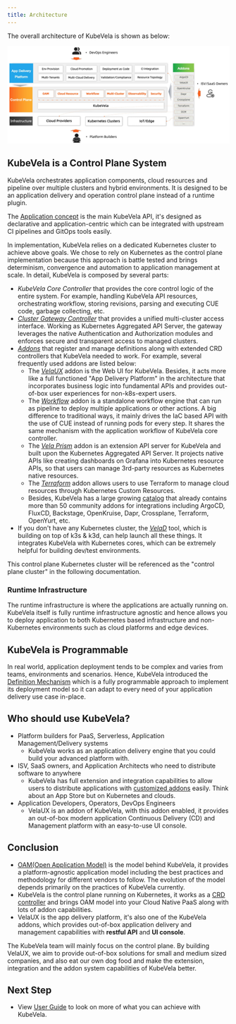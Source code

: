 ```yaml
---
title: Architecture
---
```


The overall architecture of KubeVela is shown as below:

![](../resources/vela-overview.jpg)

## KubeVela is a Control Plane System

KubeVela orchestrates application components, cloud resources and pipeline over multiple clusters and hybrid environments. It is designed to be an application delivery and operation control plane instead of a runtime plugin.

The [Application concept](./core-concept) is the main KubeVela API, it's designed as declarative and application-centric which can be integrated with upstream CI pipelines and GitOps tools easily.

In implementation, KubeVela relies on a dedicated Kubernetes cluster to achieve above goals. We chose to rely on Kubernetes as the control plane implementation because this approach is battle tested and brings determinism, convergence and automation to application management at scale. In detail, KubeVela is composed by several parts:

- _KubeVela Core Controller_ that provides the core control logic of the entire system. For example, handling KubeVela API resources, orchestrating workflow, storing revisions, parsing and executing CUE code, garbage collecting, etc.
- [_Cluster Gateway Controller_](https://github.com/oam-dev/cluster-gateway) that provides a unified multi-cluster access interface. Working as Kubernetes Aggregated API Server, the gateway leverages the native Authentication and Authorization modules and enforces secure and transparent access to managed clusters.
- [_Addons_](../reference/addons/overview) that register and manage definitions along with extended CRD controllers that KubeVela needed to work. For example, several frequently used addons are listed below:
  * The [_VelaUX_](https://github.com/kubevela/velaux) addon is the Web UI for KubeVela. Besides, it acts more like a full functioned "App Delivery Platform" in the architecture that incorporates business logic into fundamental APIs and provides out-of-box user experiences for non-k8s-expert users.
  * The [_Workflow_](https://github.com/kubevela/workflow) addon is a standalone workflow engine that can run as pipeline to deploy multiple applications or other actions. A big difference to traditional ways, it mainly drives the IaC based API with the use of CUE instead of running pods for every step. It shares the same mechanism with the application workflow of KubeVela core controller. 
  * The [_Vela Prism_](https://github.com/kubevela/prism) addon is an extension API server for KubeVela and built upon the Kubernetes Aggregated API Server. It projects native APIs like creating dashboards on Grafana into Kubernetes resource APIs, so that users can manage 3rd-party resources as Kubernetes native resources.
  * The [_Terraform_](https://github.com/kubevela/terraform-controller) addon allows users to use Terraform to manage cloud resources through Kubernetes Custom Resources.
  * Besides, KubeVela has a large growing [catalog](https://github.com/kubevela/catalog) that already contains more than 50 community addons for integrations including ArgoCD, FluxCD, Backstage, OpenKruise, Dapr, Crossplane, Terraform, OpenYurt, etc.
- If you don't have any Kubernetes cluster, the [_VelaD_](https://github.com/kubevela/velad) tool, which is building on top of k3s & k3d, can help launch all these things. It integrates KubeVela with Kubernetes cores, which can be extremely helpful for building dev/test environments.

This control plane Kubernetes cluster will be referenced as the "control plane cluster" in the following documentation.

### Runtime Infrastructure

The runtime infrastructure is where the applications are actually running on.
KubeVela itself is fully runtime infrastructure agnostic and hence allows you to deploy application to both Kubernetes based infrastructure and non-Kubernetes environments such as cloud platforms and edge devices.

## KubeVela is Programmable

In real world, application deployment tends to be complex and varies from teams, environments and scenarios. Hence, KubeVela introduced the [Definition Mechanism](./definition) which is a fully programmable approach to implement its deployment model so it can adapt to every need of your application delivery use case in-place.

## Who should use KubeVela?

- Platform builders for PaaS, Serverless, Application Management/Delivery systems
	- KubeVela works as an application delivery engine that you could build your advanced platform with.
- ISV, SaaS owners, and Application Architects who need to distribute software to anywhere
	- KubeVela has full extension and integration capabilities to allow users to distribute applications with [customized addons](../platform-engineers/addon/intro) easily. Think about an App Store but on Kubernetes and clouds.
- Application Developers, Operators, DevOps Engineers
	- VelaUX is an addon of KubeVela, with this addon enabled, it provides an out-of-box modern application Continuous Delivery (CD) and Management platform with an easy-to-use UI console.


## Conclusion

- [OAM(Open Application Model)](https://github.com/oam-dev/spec) is the model behind KubeVela, it provides a platform-agnostic application model including the best practices and methodology for different vendors to follow. The evolution of the model depends primarily on the practices of KubeVela currently.
- KubeVela is the control plane running on Kubernetes, it works as a [CRD controller](https://kubernetes.io/docs/concepts/extend-kubernetes/api-extension/custom-resources/) and brings OAM model into your Cloud Native PaaS along with lots of addon capabilities.
- VelaUX is the app delivery platform, it's also one of the KubeVela addons, which provides out-of-box application delivery and management capabilities with **restful API** and **UI console**.

The KubeVela team will mainly focus on the control plane. By building VelaUX, we aim to provide out-of-box solutions for small and medium sized companies, and also eat our own dog food and make the extension, integration and the addon system capabilities of KubeVela better. 

## Next Step

- View [User Guide](../tutorials/webservice) to look on more of what you can achieve with KubeVela.
